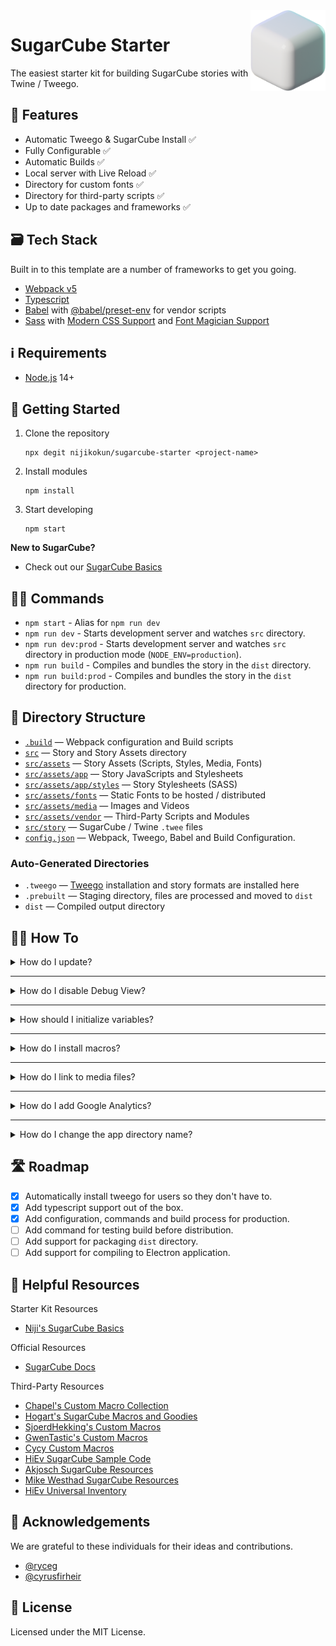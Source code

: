 <img src="src/assets/media/favicon.png" width="120" align="right" />

# SugarCube Starter

The easiest starter kit for building SugarCube stories with Twine / Tweego.

## 🎨 Features

- Automatic Tweego & SugarCube Install ✅
- Fully Configurable ✅
- Automatic Builds ✅
- Local server with Live Reload ✅
- Directory for custom fonts ✅
- Directory for third-party scripts ✅
- Up to date packages and frameworks ✅

## 🗃 Tech Stack

Built in to this template are a number of frameworks to get you going.

- [Webpack v5](https://webpack.js.org/)
- [Typescript](https://www.typescriptlang.org/)
- [Babel](https://babeljs.io/) with [@babel/preset-env](https://babeljs.io/docs/en/babel-preset-env) for vendor scripts
- [Sass](https://sass-lang.com/) with [Modern CSS Support](https://github.com/csstools/postcss-preset-env#readme) and [Font Magician Support](https://github.com/csstools/postcss-font-magician)

## ℹ Requirements

- [Node.js](https://nodejs.org/en/) 14+

## 🚀 Getting Started

1. Clone the repository
   ```
   npx degit nijikokun/sugarcube-starter <project-name>
   ```
2. Install modules
   ```
   npm install
   ```
3. Start developing
   ```
   npm start
   ```

**New to SugarCube?**

- Check out our [SugarCube Basics](https://github.com/nijikokun/sugarcube-starter/wiki/SugarCube-Basics)

## 👩‍💻 Commands

- `npm start` - Alias for `npm run dev`
- `npm run dev` - Starts development server and watches `src` directory.
- `npm run dev:prod` - Starts development server and watches `src` directory in production mode (`NODE_ENV=production`).
- `npm run build` - Compiles and bundles the story in the `dist` directory.
- `npm run build:prod` - Compiles and bundles the story in the `dist` directory for production.

## 📁 Directory Structure

- [`.build`](.build) — Webpack configuration and Build scripts
- [`src`](./src) — Story and Story Assets directory
- [`src/assets`](./src/assets) — Story Assets (Scripts, Styles, Media, Fonts)
- [`src/assets/app`](./src/assets/app) — Story JavaScripts and Stylesheets
- [`src/assets/app/styles`](./src/assets/app/styles) — Story Stylesheets (SASS)
- [`src/assets/fonts`](./src/assets/fonts) — Static Fonts to be hosted / distributed
- [`src/assets/media`](./src/assets/media) — Images and Videos
- [`src/assets/vendor`](./src/assets/vendor) — Third-Party Scripts and Modules
- [`src/story`](./src/story) — SugarCube / Twine `.twee` files
- [`config.json`](./config.json) — Webpack, Tweego, Babel and Build Configuration.

### Auto-Generated Directories

- `.tweego` — [Tweego](https://www.motoslave.net/tweego/) installation and story formats are installed here
- `.prebuilt` — Staging directory, files are processed and moved to `dist`
- `dist` — Compiled output directory

## 🙋‍♂️ How To

<details>
<summary>How do I update?</summary>
<p>

**Before continuing make sure you back up your existing code!**

1. Download the latest [release](https://github.com/nijikokun/sugarcube-starter/archive/refs/heads/main.zip)
1. Copy over the `package.json`, `config.json`, `tsconfig.json` files and the `.build` directory.
1. Run `npm start`

And that's it!

**Note** You might want to use something like [jsondiff](http://www.jsondiff.com/) for the `config.json` if you have made changes.

</p>
</details>

---

<details>
<summary>How do I disable Debug View?</summary>
<p>

Debug View looks like this:

![](https://i.imgur.com/titQhIR.png)

**Option One** (Production Mode)

Run development in `production` mode:

```
npm run dev:prod
```

**Option Two**

Create `src/story/PassageReady.twee` and put the following code inside:

```js
:: PassageReady
<<run DebugView.disable()>>
```

**Option Three**

Open `src/story/Start.twee` and add the following code:

```js
::StoryJavaScript[script];
predisplay["debug-disable"] = function (taskName) {
  DebugView.disable();
};
```

**Option Four**

Open `src/story/Start.twee` and add the following code:

```js
::StoryJavaScript[script](function () {
  Setting.addHeader("Debug Settings");

  function initSettingDebug() {
    Config.debug = settings.debug;
  }
  Setting.addToggle("debug", {
    label: "Enable test/debug mode?",
    default: false,
    onInit: initSettingDebug,
    onChange: function () {
      initSettingDebug();
      window.location.reload();
    },
  });
})();
```

</p>
</details>

---

<details>
<summary>How should I initialize variables?</summary>
<p>

You should initialize your story variables using the [`StoryInit`](https://www.motoslave.net/sugarcube/2/docs/#special-passage-storyinit) passage.

A good place to start is in `src/story/Start.twee`:

```ejs
:: StoryInit
<<set $health = 100>>
<<set $maxHealth = 100>>

:: Start

HP: <<= $health>> / <<= $maxHealth>>
```

</p>
</details>

---

<details>
<summary>How do I install macros?</summary>
<p>

Macros scripts and styles go into `src/assets/vendor`

</p>
</details>

---

<details>
<summary>How do I link to media files?</summary>
<p>

To reference images and media at `src/assets/media/<asset_path>` you'll use `media/<asset_path>`. For eample:

- `src/assets/media/favicon.png` → `media/favicon.png`

Here is an example in html ([`example`](./src/head-content.html)):

```html
<link rel="icon" type="image/png" href="media/favicon.png" />
```

</p>
</details>

---

<details>
<summary>How do I add Google Analytics?</summary>
<p>

Paste the following snippet into [`src/head-content.html`](./src/head-content.html):

```html
<script
  async
  src="https://www.googletagmanager.com/gtag/js?id=YOUR_TAG_HERE"
></script>
```

and replace `YOUR_TAG_HERE` with your Google Analytics ID (`UA-########`).

</p>
</details>

---

<details>
<summary>How do I change the app directory name?</summary>
<p>

I don't suggest doing this, but if you really want to... You need to modify all instances of `src/assets/app` in two locations:

- `config.json`
- `tsconfig.json`

Good luck!

</p>
</details>

## 🛣 Roadmap

- [x] Automatically install tweego for users so they don't have to.
- [x] Add typescript support out of the box.
- [x] Add configuration, commands and build process for production.
- [ ] Add command for testing build before distribution.
- [ ] Add support for packaging `dist` directory.
- [ ] Add support for compiling to Electron application.

## 🤝 Helpful Resources

Starter Kit Resources

- [Niji's SugarCube Basics](https://github.com/nijikokun/sugarcube-starter/wiki/SugarCube-Basics)

Official Resources

- [SugarCube Docs](https://www.motoslave.net/sugarcube/2/docs/)

Third-Party Resources

- [Chapel's Custom Macro Collection](https://github.com/ChapelR/custom-macros-for-sugarcube-2)
- [Hogart's SugarCube Macros and Goodies](https://github.com/hogart/sugar-cube-utils)
- [SjoerdHekking's Custom Macros](https://github.com/SjoerdHekking/custom-macros-sugarcube2)
- [GwenTastic's Custom Macros](https://github.com/GwenTastic/Custom-Macros-for-Sugarcube)
- [Cycy Custom Macros](https://github.com/cyrusfirheir/cycy-wrote-custom-macros)
- [HiEv SugarCube Sample Code](https://qjzhvmqlzvoo5lqnrvuhmg-on.drv.tw/UInv/Sample_Code.html#Main%20Menu)
- [Akjosch SugarCube Resources](https://github.com/Akjosch/sugarcube-modules)
- [Mike Westhad SugarCube Resources](https://github.com/mikewesthad/twine-resources)
- [HiEv Universal Inventory](https://github.com/HiEv/UInv)

## 💜 Acknowledgements

We are grateful to these individuals for their ideas and contributions.

- [@ryceg](https://github.com/ryceg)
- [@cyrusfirheir](https://github.com/cyrusfirheir)

## 📝 License

Licensed under the MIT License.
